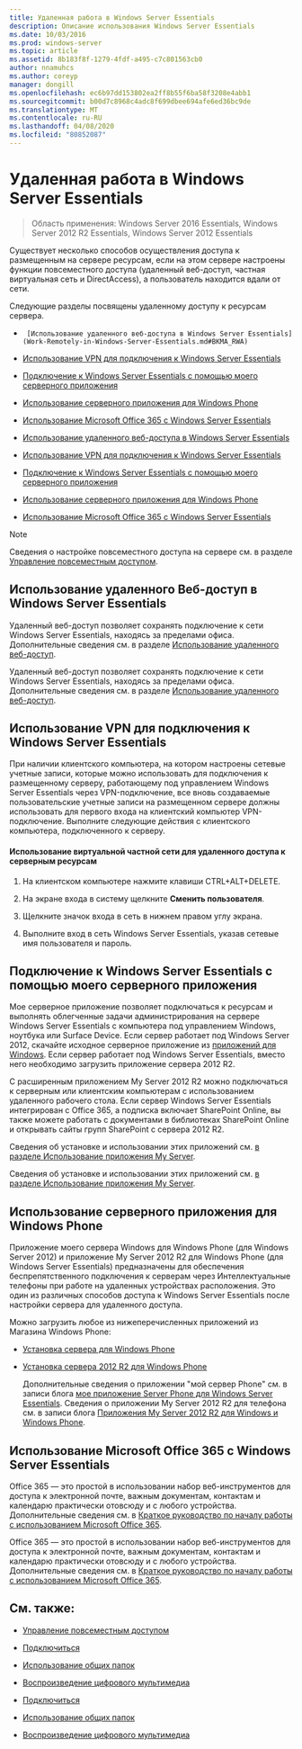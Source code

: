 ```yaml
---
title: Удаленная работа в Windows Server Essentials
description: Описание использования Windows Server Essentials
ms.date: 10/03/2016
ms.prod: windows-server
ms.topic: article
ms.assetid: 8b183f8f-1279-4fdf-a495-c7c801563cb0
author: nnamuhcs
ms.author: coreyp
manager: dongill
ms.openlocfilehash: ec6b97dd153802ea2ff8b55f6ba58f3208e4abb1
ms.sourcegitcommit: b00d7c8968c4adc8f699dbee694afe6ed36bc9de
ms.translationtype: MT
ms.contentlocale: ru-RU
ms.lasthandoff: 04/08/2020
ms.locfileid: "80852087"
---
```

# <a name="work-remotely-in-windows-server-essentials"></a>Удаленная работа в Windows Server Essentials

>Область применения: Windows Server 2016 Essentials, Windows Server 2012 R2 Essentials, Windows Server 2012 Essentials
  
 Существует несколько способов осуществления доступа к размещенным на сервере ресурсам, если на этом сервере настроены функции повсеместного доступа (удаленный веб-доступ, частная виртуальная сеть и DirectAccess), а пользователь находится вдали от сети.  
  
 Следующие разделы посвящены удаленному доступу к ресурсам сервера.  
  

-      [Использование удаленного веб-доступа в Windows Server Essentials](Work-Remotely-in-Windows-Server-Essentials.md#BKMA_RWA)  
     
-   [Использование VPN для подключения к Windows Server Essentials](Work-Remotely-in-Windows-Server-Essentials.md#BKMK_3)  
  
-   [Подключение к Windows Server Essentials с помощью моего серверного приложения](Work-Remotely-in-Windows-Server-Essentials.md#BKMK_App)  
  
-   [Использование серверного приложения для Windows Phone](Work-Remotely-in-Windows-Server-Essentials.md#BKMK_2)  
  
-   [Использование Microsoft Office 365 с Windows Server Essentials](Work-Remotely-in-Windows-Server-Essentials.md#BKMK_O365)  

-   [Использование удаленного веб-доступа в Windows Server Essentials](../use/Work-Remotely-in-Windows-Server-Essentials.md#BKMA_RWA)  
  
-   [Использование VPN для подключения к Windows Server Essentials](../use/Work-Remotely-in-Windows-Server-Essentials.md#BKMK_3)  
  
-   [Подключение к Windows Server Essentials с помощью моего серверного приложения](../use/Work-Remotely-in-Windows-Server-Essentials.md#BKMK_App)  
  
-   [Использование серверного приложения для Windows Phone](../use/Work-Remotely-in-Windows-Server-Essentials.md#BKMK_2)  
  
-   [Использование Microsoft Office 365 с Windows Server Essentials](../use/Work-Remotely-in-Windows-Server-Essentials.md#BKMK_O365)  

  
> [!NOTE]
>  Сведения о настройке повсеместного доступа на сервере см. в разделе [Управление повсеместным доступом](../manage/Manage-Anywhere-Access-in-Windows-Server-Essentials.md).  
  
##  <a name="use-remote-web-access-in-windows-server-essentials"></a><a name="BKMA_RWA"></a>Использование удаленного Веб-доступ в Windows Server Essentials  

 Удаленный веб-доступ позволяет сохранять подключение к сети Windows Server Essentials, находясь за пределами офиса. Дополнительные сведения см. в разделе [Использование удаленного веб-доступ](Use-Remote-Web-Access-in-Windows-Server-Essentials.md).  

 Удаленный веб-доступ позволяет сохранять подключение к сети Windows Server Essentials, находясь за пределами офиса. Дополнительные сведения см. в разделе [Использование удаленного веб-доступ](../use/Use-Remote-Web-Access-in-Windows-Server-Essentials.md).  

  
##  <a name="use-vpn-to-connect-to-windows-server-essentials"></a><a name="BKMK_3"></a>Использование VPN для подключения к Windows Server Essentials  
 При наличии клиентского компьютера, на котором настроены сетевые учетные записи, которые можно использовать для подключения к размещенному серверу, работающему под управлением Windows Server Essentials через VPN-подключение, все вновь создаваемые пользовательские учетные записи на размещенном сервере должны использовать для первого входа на клиентский компьютер VPN-подключение. Выполните следующие действия с клиентского компьютера, подключенного к серверу.  
  
#### <a name="to-use-vpn-to-remotely-access-server-resources"></a>Использование виртуальной частной сети для удаленного доступа к серверным ресурсам  
  
1.  На клиентском компьютере нажмите клавиши CTRL+ALT+DELETE.  
  
2.  На экране входа в систему щелкните **Сменить пользователя**.  
  
3.  Щелкните значок входа в сеть в нижнем правом углу экрана.  
  
4.  Выполните вход в сеть Windows Server Essentials, указав сетевые имя пользователя и пароль.  
  
##  <a name="use-the-my-server-app-to-connect-to-windows-server-essentials"></a><a name="BKMK_App"></a>Подключение к Windows Server Essentials с помощью моего серверного приложения  
 Мое серверное приложение позволяет подключаться к ресурсам и выполнять облегченные задачи администрирования на сервере Windows Server Essentials с компьютера под управлением Windows, ноутбука или Surface Device. Если сервер работает под Windows Server 2012, скачайте исходное серверное приложение из [приложений для Windows](https://windows.microsoft.com/windows-8/apps). Если сервер работает под Windows Server Essentials, вместо него необходимо загрузить приложение сервера 2012 R2.  
  
 С расширенным приложением My Server 2012 R2 можно подключаться к серверным или клиентским компьютерам с использованием удаленного рабочего стола. Если сервер Windows Server Essentials интегрирован с Office 365, а подписка включает SharePoint Online, вы также можете работать с документами в библиотеках SharePoint Online и открывать сайты групп SharePoint с сервера 2012 R2.  
  

 Сведения об установке и использовании этих приложений см. [в разделе Использование приложения My Server](Use-the-My-Server-App-to-Connect-to-Windows-Server-Essentials.md).  

 Сведения об установке и использовании этих приложений см. [в разделе Использование приложения My Server](../use/Use-the-My-Server-App-to-Connect-to-Windows-Server-Essentials.md).  

  
##  <a name="use-the-my-server-app-for-windows-phone"></a><a name="BKMK_2"></a>Использование серверного приложения для Windows Phone  
 Приложение моего сервера Windows для Windows Phone (для Windows Server 2012) и приложение My Server 2012 R2 для Windows Phone (для Windows Server Essentials) предназначены для обеспечения беспрепятственного подключения к серверам через Интеллектуальные телефоны при работе на удаленных устройствах расположения. Это один из различных способов доступа к Windows Server Essentials после настройки сервера для удаленного доступа.  
  
 Можно загрузить любое из нижеперечисленных приложений из Магазина Windows Phone:  
  
- [Установка сервера для Windows Phone](http://www.windowsphone.com/store/app/my-server/6c2f98d5-6fcf-4e1d-b8b1-cde62ea1a94a)  
  
- [Установка сервера 2012 R2 для Windows Phone](http://www.windowsphone.com/store/app/my-server-2012-r2/44f596b5-0477-4096-b96e-ddd6ef64ad6b)  
  
  Дополнительные сведения о приложении "мой сервер Phone" см. в записи блога [мое приложение Server Phone для Windows Server Essentials](https://blogs.technet.com/b/sbs/archive/2012/09/18/my-server-phone-app-for-windows-server-2012-essentials.aspx). Сведения о приложении My Server 2012 R2 для телефона см. в записи блога [Приложения My Server 2012 R2 для Windows и Windows Phone](https://blogs.technet.com/b/sbs/archive/2013/11/19/my-server-2012-r2-windows-and-windows-phone-apps.aspx).  
  
##  <a name="use-microsoft-office-365-with-windows-server-essentials"></a><a name="BKMK_O365"></a>Использование Microsoft Office 365 с Windows Server Essentials  

 Office 365 — это простой в использовании набор веб-инструментов для доступа к электронной почте, важным документам, контактам и календарю практически отовсюду и с любого устройства. Дополнительные сведения см. в [Краткое руководство по началу работы с использованием Microsoft Office 365](Quick-Start-Guide-to-Using-Microsoft-Office-365-with-Windows-Server-Essentials.md).  

 Office 365 — это простой в использовании набор веб-инструментов для доступа к электронной почте, важным документам, контактам и календарю практически отовсюду и с любого устройства. Дополнительные сведения см. в [Краткое руководство по началу работы с использованием Microsoft Office 365](../use/Quick-Start-Guide-to-Using-Microsoft-Office-365-with-Windows-Server-Essentials.md).  

  
## <a name="see-also"></a>См. также:  
  
-   [Управление повсеместным доступом](../manage/Manage-Anywhere-Access-in-Windows-Server-Essentials.md)  
  

-   [Подключиться](Get-Connected-in-Windows-Server-Essentials.md)  
  
-   [Использование общих папок](Use-Shared-Folders-in-Windows-Server-Essentials.md)  
  
-   [Воспроизведение цифрового мультимедиа](Play-Digital-Media-in-Windows-Server-Essentials.md)

-   [Подключиться](../use/Get-Connected-in-Windows-Server-Essentials.md)  
  
-   [Использование общих папок](../use/Use-Shared-Folders-in-Windows-Server-Essentials.md)  
  
-   [Воспроизведение цифрового мультимедиа](../use/Play-Digital-Media-in-Windows-Server-Essentials.md)

